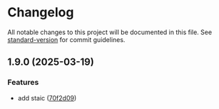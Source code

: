 # Changelog

All notable changes to this project will be documented in this file. See [standard-version](https://github.com/conventional-changelog/standard-version) for commit guidelines.

## 1.9.0 (2025-03-19)

### Features

- add staic ([70f2d09](https://github.com/DKMFzF/finance-analyzer-client/commit/70f2d096087d57d4c33daef37f73046bb5b751fc))
